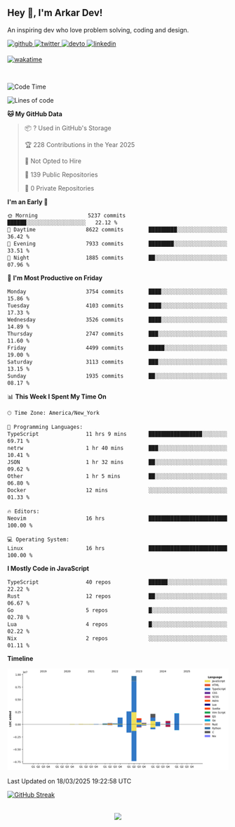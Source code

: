 ## Hey 👋, I'm Arkar Dev!  

An inspiring dev who love problem solving, coding and design.

<a href="https://github.com/Riley1101" target="_blank">
<img src=https://img.shields.io/badge/github-%2324292e.svg?&style=for-the-badge&logo=github&logoColor=white alt=github style="margin-bottom: 5px;" />
</a>
<a href="https://twitter.com/arkardev" target="_blank">
<img src=https://img.shields.io/badge/twitter-%2300acee.svg?&style=for-the-badge&logo=twitter&logoColor=white alt=twitter style="margin-bottom: 5px;" />
</a>
<a href="https://dev.to/riley1101" target="_blank">
<img src=https://img.shields.io/badge/dev.to-%2308090A.svg?&style=for-the-badge&logo=dev.to&logoColor=white alt=devto style="margin-bottom: 5px;" />
</a>
<a href="https://linkedin.com/in/arkar-kaung-myat" target="_blank">
<img src=https://img.shields.io/badge/linkedin-%231E77B5.svg?&style=for-the-badge&logo=linkedin&logoColor=white alt=linkedin style="margin-bottom: 5px;" />
</a>
  
[![wakatime](https://wakatime.com/badge/user/cf23b6e3-75f8-4c04-b0e3-273191c8d2ec.svg)](https://wakatime.com/@cf23b6e3-75f8-4c04-b0e3-273191c8d2ec)

<br/>

<!--START_SECTION:waka-->
![Code Time](http://img.shields.io/badge/Code%20Time-1%2C340%20hrs%2023%20mins-blue)

![Lines of code](https://img.shields.io/badge/From%20Hello%20World%20I%27ve%20Written-21.9%20million%20lines%20of%20code-blue)

**🐱 My GitHub Data** 

> 📦 ? Used in GitHub's Storage 
 > 
> 🏆 228 Contributions in the Year 2025
 > 
> 🚫 Not Opted to Hire
 > 
> 📜 139 Public Repositories 
 > 
> 🔑 0 Private Repositories 
 > 
**I'm an Early 🐤** 

```text
🌞 Morning                5237 commits        ██████░░░░░░░░░░░░░░░░░░░   22.12 % 
🌆 Daytime                8622 commits        █████████░░░░░░░░░░░░░░░░   36.42 % 
🌃 Evening                7933 commits        ████████░░░░░░░░░░░░░░░░░   33.51 % 
🌙 Night                  1885 commits        ██░░░░░░░░░░░░░░░░░░░░░░░   07.96 % 
```
📅 **I'm Most Productive on Friday** 

```text
Monday                   3754 commits        ████░░░░░░░░░░░░░░░░░░░░░   15.86 % 
Tuesday                  4103 commits        ████░░░░░░░░░░░░░░░░░░░░░   17.33 % 
Wednesday                3526 commits        ████░░░░░░░░░░░░░░░░░░░░░   14.89 % 
Thursday                 2747 commits        ███░░░░░░░░░░░░░░░░░░░░░░   11.60 % 
Friday                   4499 commits        █████░░░░░░░░░░░░░░░░░░░░   19.00 % 
Saturday                 3113 commits        ███░░░░░░░░░░░░░░░░░░░░░░   13.15 % 
Sunday                   1935 commits        ██░░░░░░░░░░░░░░░░░░░░░░░   08.17 % 
```


📊 **This Week I Spent My Time On** 

```text
🕑︎ Time Zone: America/New_York

💬 Programming Languages: 
TypeScript               11 hrs 9 mins       █████████████████░░░░░░░░   69.71 % 
netrw                    1 hr 40 mins        ███░░░░░░░░░░░░░░░░░░░░░░   10.41 % 
JSON                     1 hr 32 mins        ██░░░░░░░░░░░░░░░░░░░░░░░   09.62 % 
Other                    1 hr 5 mins         ██░░░░░░░░░░░░░░░░░░░░░░░   06.80 % 
Docker                   12 mins             ░░░░░░░░░░░░░░░░░░░░░░░░░   01.33 % 

🔥 Editors: 
Neovim                   16 hrs              █████████████████████████   100.00 % 

💻 Operating System: 
Linux                    16 hrs              █████████████████████████   100.00 % 
```

**I Mostly Code in JavaScript** 

```text
TypeScript               40 repos            ██████░░░░░░░░░░░░░░░░░░░   22.22 % 
Rust                     12 repos            ██░░░░░░░░░░░░░░░░░░░░░░░   06.67 % 
Go                       5 repos             █░░░░░░░░░░░░░░░░░░░░░░░░   02.78 % 
Lua                      4 repos             █░░░░░░░░░░░░░░░░░░░░░░░░   02.22 % 
Nix                      2 repos             ░░░░░░░░░░░░░░░░░░░░░░░░░   01.11 % 
```



**Timeline**

![Lines of Code chart](https://raw.githubusercontent.com/Riley1101/Riley1101/main/assets/bar_graph.png)


 Last Updated on 18/03/2025 19:22:58 UTC
<!--END_SECTION:waka-->

[![GitHub Streak](https://streak-stats.demolab.com?user=Riley1101)](https://git.io/streak-stats)
  
<br/>  
<div align="center">
<img src="https://komarev.com/ghpvc/?username=Riley1101&&style=flat-square" align="center" />
</div>  

